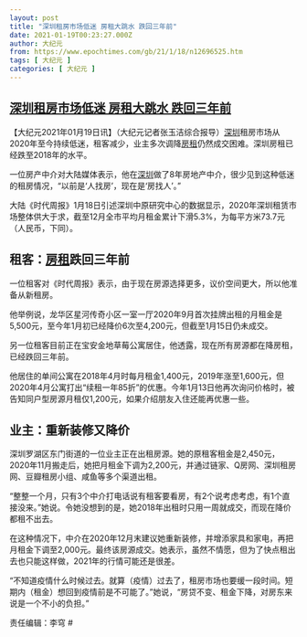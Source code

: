 ```yaml
---
layout: post
title: "深圳租房市场低迷 房租大跳水 跌回三年前"
date: 2021-01-19T00:23:27.000Z
author: 大纪元
from: https://www.epochtimes.com/gb/21/1/18/n12696525.htm
tags: [ 大纪元 ]
categories: [ 大纪元 ]
---
```

<!--1611015807000-->
[深圳租房市场低迷 房租大跳水 跌回三年前](https://www.epochtimes.com/gb/21/1/18/n12696525.htm)
------

<div>
<p>【大纪元2021年01月19日讯】（大纪元记者张玉洁综合报导）<a href="https://www.epochtimes.com/gb/tag/%E6%B7%B1%E5%9C%B3.html">深圳</a>租房市场从2020年至今持续低迷，租客减少，业主多次调降<a href="https://www.epochtimes.com/gb/tag/%E6%88%BF%E7%A7%9F.html">房租</a>仍然成交困难。深圳房租已经跌至2018年的水平。</p><p>一位房产中介对大陆媒体表示，他在<a href="https://www.epochtimes.com/gb/tag/%E6%B7%B1%E5%9C%B3.html">深圳</a>做了8年房地产中介，很少见到这种低迷的租房情况，“以前是‘人找房’，现在是‘房找人’。”</p><p>大陆《时代周报》1月18日引述深圳中原研究中心的数据显示，2020年深圳租赁市场整体供大于求，截至12月全市平均月租金累计下滑5.3%，为每平方米73.7元（人民币，下同）。</p><h2>租客：<a href="https://www.epochtimes.com/gb/tag/%E6%88%BF%E7%A7%9F.html">房租</a>跌回三年前</h2><p>一位租客对《时代周报》表示，由于现在房源选择更多，议价空间更大，所以他准备从新租房。</p><p>他举例说，龙华区星河传奇小区一室一厅2020年9月首次挂牌出租的月租金是5,500元，至今年1月初已经降价6次至4,200元，但截至1月15日仍未成交。</p><p>另一位租客目前正在宝安金地草莓公寓居住，他透露，现在所有房源都在降房租，已经跌回三年前。</p><p>他居住的单间公寓在2018年4月时每月租金1,400元，2019年涨至1,600元，但2020年4月公寓打出“续租一年85折”的优惠。今年1月13日他再次询问价格时，被告知同户型房源月租仅1,200元，如果介绍朋友入住还能再优惠一些。</p><h2>业主：重新装修又降价</h2><p>深圳罗湖区东门街道的一位业主正在出租房源。她的原租客租金是2,450元，2020年11月搬走后，她把月租金下调为2,200元，并通过链家、Q房网、深圳租房网、豆瓣租房小组、咸鱼等多个渠道出租。</p><p>“整整一个月，只有3个中介打电话说有租客要看房，有2个说考虑考虑，有1个直接没来。”她说。令她没想到的是，她2018年出租时只用一周就成交，而现在降价都租不出去。</p><p>在这种情况下，中介在2020年12月末建议她重新装修，并增添家具和家电，再把月租金下调至2,000元。最终该房源成交。她表示，虽然不情愿，但为了快点租出去也只能这样做，2021年的行情可能还是很差。</p><p>“不知道疫情什么时候过去。就算（疫情）过去了，租房市场也要缓一段时间。短期内（租金）想回到疫情前是不可能了。”她说，“房贷不变、租金下降，对房东来说是一个不小的负担。”</p><p>责任编辑：李穹 #</p>
</div>
